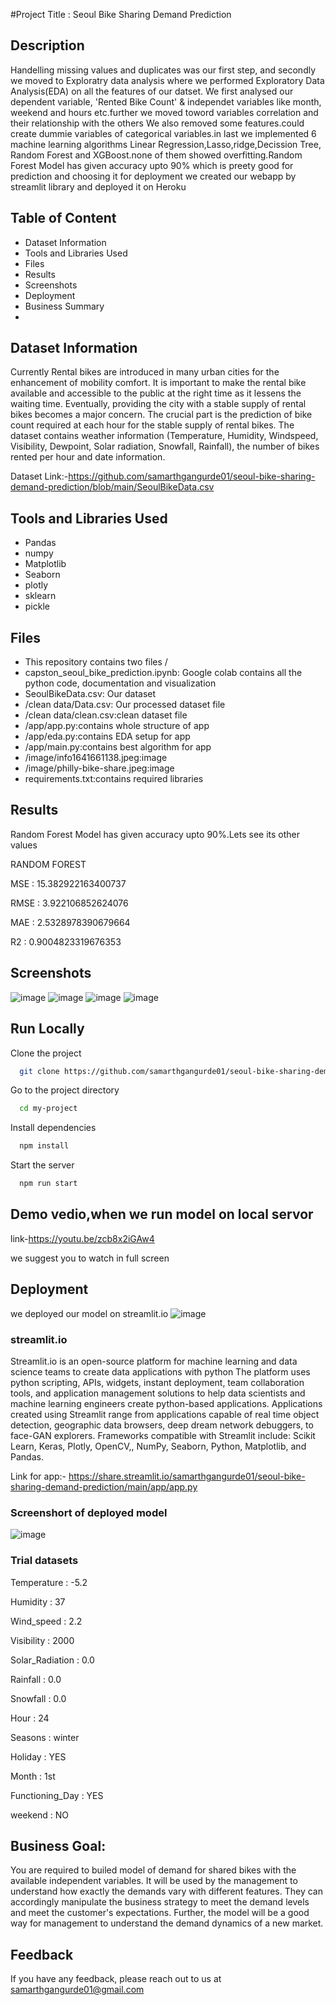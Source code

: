 
#Project Title : Seoul Bike Sharing Demand Prediction

## Description
Handelling missing values and duplicates was our first step, and secondly we moved to Exploratry data analysis where we performed Exploratory Data Analysis(EDA) on all the features of our datset. We first analysed our dependent variable, 'Rented Bike Count' & independet variables like month, weekend and hours etc.further we moved toword variables correlation and their relationship with the others We also removed some features.could create dummie variables of categorical variables.in last we implemented 6 machine learning algorithms Linear Regression,Lasso,ridge,Decission Tree, Random Forest and XGBoost.none of them showed overfitting.Random Forest Model has given accuracy upto 90% which is preety good for prediction and choosing it for deployment
we created our webapp by streamlit library and deployed it on Heroku

## Table of Content
* Dataset Information
* Tools and Libraries Used
* Files
* Results
* Screenshots
* Deployment
* Business Summary
* 
## Dataset Information
Currently Rental bikes are introduced in many urban cities for the enhancement of mobility comfort. It is important to make the rental bike available and accessible to the public at the right time as it lessens the waiting time. Eventually, providing the city with a stable supply of rental bikes becomes a major concern. The crucial part is the prediction of bike count required at each hour for the stable supply of rental bikes.
The dataset contains weather information (Temperature, Humidity, Windspeed, Visibility, Dewpoint, Solar radiation, Snowfall, Rainfall), the number of bikes rented per hour and date information.

Dataset Link:-https://github.com/samarthgangurde01/seoul-bike-sharing-demand-prediction/blob/main/SeoulBikeData.csv

## Tools and Libraries Used
* Pandas
* numpy
* Matplotlib
* Seaborn
* plotly
* sklearn
* pickle

## Files
* This repository contains two files /
* capston_seoul_bike_prediction.ipynb: Google colab contains all the python code, documentation and visualization
* SeoulBikeData.csv: Our dataset 
* /clean data/Data.csv: Our processed dataset file
* /clean data/clean.csv:clean dataset file
* /app/app.py:contains whole structure of app
* /app/eda.py:contains EDA setup for app
* /app/main.py:contains best algorithm for app
* /image/info1641661138.jpeg:image
* /image/philly-bike-share.jpeg:image
* requirements.txt:contains required libraries 

## Results
Random Forest Model has given accuracy upto 90%.Lets see its other values

RANDOM FOREST

MSE : 15.382922163400737

RMSE : 3.922106852624076

MAE : 2.5328978390679664

R2 : 0.9004823319676353

## Screenshots

![image](https://user-images.githubusercontent.com/93859458/152525488-f743f44c-6947-4c05-b11c-5614dfca8807.png)
![image](https://user-images.githubusercontent.com/93859458/152525537-d5d5f4fd-f315-4436-95fa-f291f138c1ec.png)
![image](https://user-images.githubusercontent.com/93859458/152525193-6bf7f581-24de-494a-bd94-9159f1cf7c8d.png)
![image](https://user-images.githubusercontent.com/93859458/152525374-ff641401-7fa5-4161-aedc-14d57784fe39.png)


## Run Locally

Clone the project

```bash
  git clone https://github.com/samarthgangurde01/seoul-bike-sharing-demand-prediction
```

Go to the project directory

```bash
  cd my-project
```

Install dependencies

```bash
  npm install
```

Start the server

```bash
  npm run start
```

## Demo vedio,when we run model on local servor
link-https://youtu.be/zcb8x2iGAw4

we suggest you to watch in full screen


## Deployment
we deployed our model on streamlit.io
![image](https://user-images.githubusercontent.com/93859458/153545789-856eae5b-c9d4-44c4-a1f4-5440083dbb59.png)

### streamlit.io
Streamlit.io is an open-source platform for machine learning and data science teams to create data applications with python
The platform uses python scripting, APIs, widgets, instant deployment, team collaboration tools, and application management solutions to help data scientists and machine learning engineers create python-based applications. Applications created using Streamlit range from applications capable of real time object detection, geographic data browsers, deep dream network debuggers, to face-GAN explorers. Frameworks compatible with Streamlit include: Scikit Learn, Keras, Plotly, OpenCV,, NumPy, Seaborn, Python, Matplotlib, and Pandas.

Link for app:- https://share.streamlit.io/samarthgangurde01/seoul-bike-sharing-demand-prediction/main/app/app.py

### Screenshort of deployed model
![image](https://user-images.githubusercontent.com/93859458/153553308-3059baae-1ee5-4ac7-8d01-668329cf45ff.png)



### Trial datasets
                                                   
Temperature          : -5.2                                                

Humidity             :  37                                              

Wind_speed           :  2.2                                               

Visibility           :  2000                                              

Solar_Radiation      :  0.0                                               

Rainfall             :  0.0                                              

Snowfall             :  0.0                                            

Hour                 :  24

Seasons              :  winter

Holiday              :  YES                                             

Month                :  1st                                                 

Functioning_Day      :  YES                                               

weekend              :  NO                                               



## Business Goal:
You are required to builed model of demand for shared bikes with the available independent variables. It will be used by the management to understand how exactly the demands vary with different features. They can accordingly manipulate the business strategy to meet the demand levels and meet the customer's expectations. Further, the model will be a good way for management to understand the demand dynamics of a new market.


## Feedback
If you have any feedback, please reach out to us at samarthgangurde01@gmail.com

